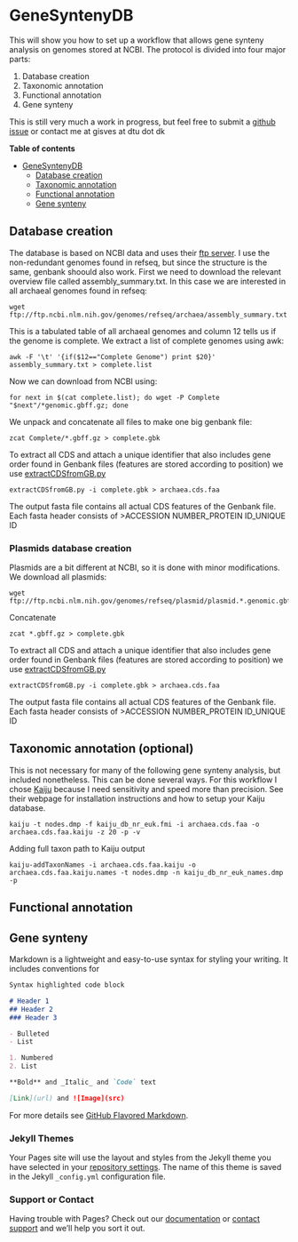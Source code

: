 # GeneSyntenyDB

This will show you how to set up a workflow that allows gene synteny analysis on genomes stored at NCBI.
The protocol is divided into four major parts:
1) Database creation
2) Taxonomic annotation
3) Functional annotation
4) Gene synteny

This is still very much a work in progress, but feel free to submit a [github issue](https://github.com/gisleDK/LocalDB_with_gene_synteny/issues) or contact me at gisves at dtu dot dk

**Table of contents**
- [GeneSyntenyDB](#genesyntenydb)
  * [Database creation](#database-creation)
  * [Taxonomic annotation](#taxonomic-annotation)
  * [Functional annotation](#functional-annotation)
  * [Gene synteny](#gene-synteny)

## Database creation
The database is based on NCBI data and uses their [ftp server](https://ftp.ncbi.nlm.nih.gov/genomes). I use the non-redundant genomes found in refseq, but since the structure is the same, genbank shoould also work. First we need to download the relevant overview file called assembly_summary.txt. In this case we are interested in all archaeal genomes found in refseq:
```
wget ftp://ftp.ncbi.nlm.nih.gov/genomes/refseq/archaea/assembly_summary.txt
```
This is a tabulated table of all archaeal genomes and column 12 tells us if the genome is complete. We extract a list of complete genomes using awk:
```
awk -F '\t' '{if($12=="Complete Genome") print $20}' assembly_summary.txt > complete.list
```
Now we can download from NCBI using:
```
for next in $(cat complete.list); do wget -P Complete "$next"/*genomic.gbff.gz; done
```
We unpack and concatenate all files to make one big genbank file:
```
zcat Complete/*.gbff.gz > complete.gbk
```
To extract all CDS and attach a unique identifier that also includes gene order found in Genbank files (features are stored according to position) we use [extractCDSfromGB.py](https://github.com/gisleDK/LocalDB_with_gene_synteny/blob/main/extractCDSfromGB.py)
```
extractCDSfromGB.py -i complete.gbk > archaea.cds.faa
```
The output fasta file contains all actual CDS features of the Genbank file. Each fasta header consists of >ACCESSION NUMBER_PROTEIN ID_UNIQUE ID
### Plasmids database creation
Plasmids are a bit different at NCBI, so it is done with minor modifications. We download all plasmids:
```
wget ftp://ftp.ncbi.nlm.nih.gov/genomes/refseq/plasmid/plasmid.*.genomic.gbff.gz
```
Concatenate
```
zcat *.gbff.gz > complete.gbk
```
To extract all CDS and attach a unique identifier that also includes gene order found in Genbank files (features are stored according to position) we use [extractCDSfromGB.py](https://github.com/gisleDK/LocalDB_with_gene_synteny/blob/main/extractCDSfromGB.py)
```
extractCDSfromGB.py -i complete.gbk > archaea.cds.faa
```
The output fasta file contains all actual CDS features of the Genbank file. Each fasta header consists of >ACCESSION NUMBER_PROTEIN ID_UNIQUE ID
## Taxonomic annotation (optional)
This is not necessary for many of the following gene synteny analysis, but included nonetheless.
This can be done several ways. For this workflow I chose [Kaiju](http://kaiju.binf.ku.dk/) because I need sensitivity and speed more than precision. See their webpage for installation instructions and how to setup your Kaiju database.
```
kaiju -t nodes.dmp -f kaiju_db_nr_euk.fmi -i archaea.cds.faa -o archaea.cds.faa.kaiju -z 20 -p -v
```
Adding full taxon path to Kaiju output
```
kaiju-addTaxonNames -i archaea.cds.faa.kaiju -o archaea.cds.faa.kaiju.names -t nodes.dmp -n kaiju_db_nr_euk_names.dmp -p
```

## Functional annotation

## Gene synteny




Markdown is a lightweight and easy-to-use syntax for styling your writing. It includes conventions for

```markdown
Syntax highlighted code block

# Header 1
## Header 2
### Header 3

- Bulleted
- List

1. Numbered
2. List

**Bold** and _Italic_ and `Code` text

[Link](url) and ![Image](src)
```

For more details see [GitHub Flavored Markdown](https://guides.github.com/features/mastering-markdown/).

### Jekyll Themes

Your Pages site will use the layout and styles from the Jekyll theme you have selected in your [repository settings](https://github.com/gisleDK/LocalDB_with_gene_synteny/settings). The name of this theme is saved in the Jekyll `_config.yml` configuration file.

### Support or Contact

Having trouble with Pages? Check out our [documentation](https://docs.github.com/categories/github-pages-basics/) or [contact support](https://github.com/contact) and we’ll help you sort it out.
